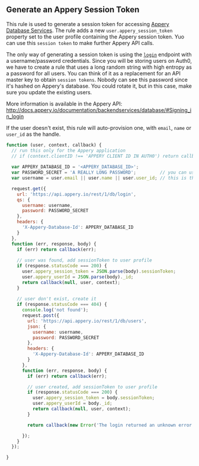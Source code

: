 ## Generate an Appery Session Token

This rule is used to generate a session token for accessing [Appery Database Services](http://appery.io/). The rule
adds a new `user.appery_session_token` property set to the user profile containing the Appery session token. Yuo can use this `session token` to make further Appery API calls. 

The only way of generating a session token is using the [`login`](http://docs.appery.io/documentation/users-rest-api/) endpoint with a username/password credentials. Since you will be storing users on Auth0, we have to create a rule that uses a long random string with high entropy as a password for all users. You can think of it as a replacement for an API master key to obtain `session tokens`. Nobody can see this password since it's hashed on Appery's database. You could rotate it, but in this case, make sure you update the existing users.

More information is available in the Appery API: http://docs.appery.io/documentation/backendservices/database/#Signing_in_login

If the user doesn't exist, this rule will auto-provision one, with `email`, `name` or `user_id` as the handle.

```js
function (user, context, callback) {
  // run this only for the Appery application
  // if (context.clientID !== 'APPERY CLIENT ID IN AUTH0') return callback(null, user, context);
  
  var APPERY_DATABASE_ID = '<APPERY_DATABASE_ID>';
  var PASSWORD_SECRET = 'A REALLY LONG PASSWORD';         // you can use this to generate one http://www.random.org/strings/
  var username = user.email || user.name || user.user_id; // this is the Auth0 user prop that will be mapped to the username in the db

  request.get({
    url: 'https://api.appery.io/rest/1/db/login',
    qs: {
      username: username,
      password: PASSWORD_SECRET
    },
    headers: {
      'X-Appery-Database-Id': APPERY_DATABASE_ID
    }
  }, 
  function (err, response, body) {
    if (err) return callback(err);
    
    // user was found, add sessionToken to user profile
    if (response.statusCode === 200) {
      user.appery_session_token = JSON.parse(body).sessionToken;
      user.appery_userId = JSON.parse(body)._id;
      return callback(null, user, context);
    }
    
    // user don't exist, create it
    if (response.statusCode === 404) {
      console.log('not found');
      request.post({
        url: 'https://api.appery.io/rest/1/db/users',
        json: {
          username: username,
          password: PASSWORD_SECRET
        },
        headers: {
          'X-Appery-Database-Id': APPERY_DATABASE_ID
        }
      }, 
      function (err, response, body) {
        if (err) return callback(err);

        // user created, add sessionToken to user profile
        if (response.statusCode === 200) {
          user.appery_session_token = body.sessionToken;
          user.appery_userId = body._id;
          return callback(null, user, context);
        }

        return callback(new Error('The login returned an unknown error. Body: ' + body));

      });
    }
  });

}
```
